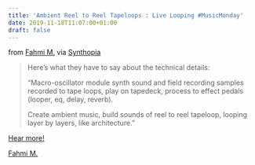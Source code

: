 ```yaml
---
title: 'Ambient Reel to Reel Tapeloops : Live Looping #MusicMonday'
date: 2019-11-18T11:07:00+01:00
draft: false
---
```


from [Fahmi M.](https://www.youtube.com/channel/UCvYbXnCjtl_MBDaFp4SNnxw) via [Synthopia](http://www.synthtopia.com/content/2019/11/10/ambient-reel-to-reel-tapeloops-live-looping/)

> Here’s what they have to say about the technical details:
> 
> “Macro-oscillator module synth sound and field recording samples recorded to tape loops, play on tapedeck, process to effect pedals (looper, eq, delay, reverb).
> 
> Create ambient music, build sounds of reel to reel tapeloop, looping layer by layers, like architecture.”

[Hear more!](http://www.synthtopia.com/content/2019/11/10/ambient-reel-to-reel-tapeloops-live-looping/)

[Fahmi M.](https://www.youtube.com/channel/UCvYbXnCjtl_MBDaFp4SNnxw)